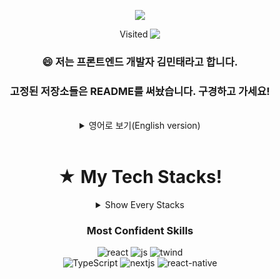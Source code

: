

<div align="center">

<p align='center'>
    <img src="https://capsule-render.vercel.app/api?type=waving&color=auto&height=300&section=header&text=Welcome%20to%20my%20Github!&fontSize=50&animation=fadeIn&fontAlignY=38&desc=I'm%20Front-End%20Developer%20mintaeKim&descAlignY=51&descAlign=62"/>
</p>

<div align="center">
  <span>Visited </span><img align="top" src="https://gh-hits.nomadcoders.workers.dev/view?username=mintae1117" />
</div>
  
### 😄 저는 프론트엔드 개발자 **김민태**라고 합니다.
### 고정된 저장소들은 README를 써놨습니다. 구경하고 가세요!

<br>

<details>
    <summary>영어로 보기(English version)</summary>

<!-- summary 아래 한칸 공백 두고 내용 삽입 -->
### 😄 Hello. My name is mintaeKim and I'm a Front-End Developer.
### The pinned repositories got README on each of them. Feel free to look around!

</details>

</div>

<div align="center">
<br>

# ★ My Tech Stacks!

<details>
    <summary> Show Every Stacks</summary>

<!-- summary 아래 한칸 공백 두고 내용 삽입 -->
  <h3>Learned Or Experienced</h3>

  <div>
      <h4>Front-End</h4>
  </div>

  ![html5](https://img.shields.io/badge/HTML5-E34F26?style=for-the-badge&logo=html5&logoColor=white)
  ![CSS3](https://img.shields.io/badge/css3-%231572B6.svg?style=for-the-badge&logo=css3&logoColor=white)
  ![js](https://img.shields.io/badge/JavaScript-F7DF1E?style=for-the-badge&logo=JavaScript&logoColor=white)
  ![react](https://img.shields.io/badge/React-20232A?style=for-the-badge&logo=react&logoColor=61DAFB)
  ![TypeScript](https://img.shields.io/badge/typescript-%23007ACC.svg?style=for-the-badge&logo=typescript&logoColor=white)
  ![Styled Components](https://img.shields.io/badge/styled--components-DB7093?style=for-the-badge&logo=styled-components&logoColor=white)
  <img src="https://img.shields.io/badge/recoil-3578E5?style=for-the-badge&logo=recoil&logoColor=white">
  ![reactquery](https://img.shields.io/badge/React_Query-FF4154?style=for-the-badge&logo=ReactQuery&logoColor=white)
  ![electron](https://img.shields.io/badge/Electron-2B2E3A?style=for-the-badge&logo=electron&logoColor=9FEAF9)
  ![nextjs](https://img.shields.io/badge/Next.js-000?logo=nextdotjs&logoColor=fff&style=for-the-badge)
  ![twind](https://img.shields.io/badge/Tailwind_CSS-38B2AC?style=for-the-badge&logo=tailwind-css&logoColor=white)
  ![scss](https://img.shields.io/badge/Sass-CC6699?style=for-the-badge&logo=sass&logoColor=white)
  ![react-native](https://img.shields.io/badge/React_Native-20232A?style=for-the-badge&logo=react&logoColor=61DAFB)
  
  <div>
      <h4>Back-End</h4>
  </div>

  ![java](https://img.shields.io/badge/Java-ED8B00?style=for-the-badge&logo=openjdk&logoColor=white)
  ![postgre](https://img.shields.io/badge/PostgreSQL-316192?style=for-the-badge&logo=postgresql&logoColor=white)
  ![dbeaver](https://img.shields.io/badge/dbeaver-382923?style=for-the-badge&logo=dbeaver&logoColor=white)
  ![Firebase](https://img.shields.io/badge/firebase-a08021?style=for-the-badge&logo=firebase&logoColor=ffcd34)
  ![socketio](https://img.shields.io/badge/Socket.io-010101?&style=for-the-badge&logo=Socket.io&logoColor=white)

  <div>
      <h4>ETC</h4>
  </div>

  ![c](https://img.shields.io/badge/C-00599C?style=for-the-badge&logo=c&logoColor=white)
  ![c++](https://img.shields.io/badge/C%2B%2B-00599C?style=for-the-badge&logo=c%2B%2B&logoColor=white)
  ![python](https://img.shields.io/badge/Python-3776AB?style=for-the-badge&logo=python&logoColor=white)
  ![git](https://img.shields.io/badge/GIT-E44C30?style=for-the-badge&logo=git&logoColor=white)
  ![intellij](https://img.shields.io/badge/IntelliJ_IDEA-000000.svg?style=for-the-badge&logo=intellij-idea&logoColor=white)
  ![Vercel](https://img.shields.io/badge/vercel-%23000000.svg?style=for-the-badge&logo=vercel&logoColor=white)
  ![netlify](https://img.shields.io/badge/Netlify-00C7B7?style=for-the-badge&logo=netlify&logoColor=white)
  ![vite](https://img.shields.io/badge/Vite-B73BFE?style=for-the-badge&logo=vite&logoColor=FFD62E)
  
</details>

<h3>Most Confident Skills</h3>

![react](https://img.shields.io/badge/React-20232A?style=for-the-badge&logo=react&logoColor=61DAFB)
![js](https://img.shields.io/badge/JavaScript-F7DF1E?style=for-the-badge&logo=JavaScript&logoColor=white)
![twind](https://img.shields.io/badge/Tailwind_CSS-38B2AC?style=for-the-badge&logo=tailwind-css&logoColor=white)<br>
![TypeScript](https://img.shields.io/badge/typescript-%23007ACC.svg?style=for-the-badge&logo=typescript&logoColor=white)
![nextjs](https://img.shields.io/badge/Next.js-000?logo=nextdotjs&logoColor=fff&style=for-the-badge)
![react-native](https://img.shields.io/badge/React_Native-20232A?style=for-the-badge&logo=react&logoColor=61DAFB)

</div>
<br>

